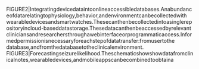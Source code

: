 FIGURE2|Integratingdevicedataintoonlineaccessibledatabases.Anabundanceofdatarelatingtophysiology,behavior,andenvironmentcanbecollectedwith
wearabledevicesandsmartwatches.Thesecanthenbecollectedintoasinglerepositoryincloud-baseddatastorage.Thesedatacanthenbeaccessedbyrelevant
cliniciansandresearchersthroughawebinterfaceorprogrammaticaccess.Informedpermissionisnecessaryforeachstepofdatatransfer:fromusertothe
database,andfromthedatabasetotheclinicalenvironment.
FIGURE3|Forecastingseizurelikelihood.Theschematicshowshowdatafromclinicalnotes,wearabledevices,andmobileappscanbecombinedtoobtaina